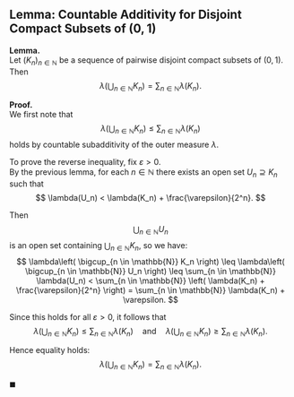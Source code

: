 
## Lemma: Countable Additivity for Disjoint Compact Subsets of $(0,1)$

**Lemma.**  
Let $(K_n)_{n \in \mathbb{N}}$ be a sequence of pairwise disjoint compact subsets of $(0,1)$. Then
$$
\lambda\left( \bigcup_{n \in \mathbb{N}} K_n \right) = \sum_{n \in \mathbb{N}} \lambda(K_n).
$$

**Proof.**  
We first note that
$$
\lambda\left( \bigcup_{n \in \mathbb{N}} K_n \right) \leq \sum_{n \in \mathbb{N}} \lambda(K_n)
$$
holds by countable subadditivity of the outer measure $\lambda$.

To prove the reverse inequality, fix $\varepsilon > 0$.  
By the previous lemma, for each $n \in \mathbb{N}$ there exists an open set $U_n \supseteq K_n$ such that
$$
\lambda(U_n) < \lambda(K_n) + \frac{\varepsilon}{2^n}.
$$

Then
$$
\bigcup_{n \in \mathbb{N}} U_n
$$
is an open set containing $\bigcup_{n \in \mathbb{N}} K_n$, so we have:
$$
\lambda\left( \bigcup_{n \in \mathbb{N}} K_n \right)
\leq \lambda\left( \bigcup_{n \in \mathbb{N}} U_n \right)
\leq \sum_{n \in \mathbb{N}} \lambda(U_n)
< \sum_{n \in \mathbb{N}} \left( \lambda(K_n) + \frac{\varepsilon}{2^n} \right)
= \sum_{n \in \mathbb{N}} \lambda(K_n) + \varepsilon.
$$

Since this holds for all $\varepsilon > 0$, it follows that
$$
\lambda\left( \bigcup_{n \in \mathbb{N}} K_n \right) \leq \sum_{n \in \mathbb{N}} \lambda(K_n)
\quad \text{and} \quad
\lambda\left( \bigcup_{n \in \mathbb{N}} K_n \right) \geq \sum_{n \in \mathbb{N}} \lambda(K_n).
$$

Hence equality holds:
$$
\lambda\left( \bigcup_{n \in \mathbb{N}} K_n \right) = \sum_{n \in \mathbb{N}} \lambda(K_n).
$$

$\blacksquare$
